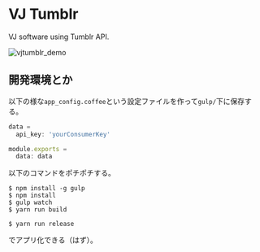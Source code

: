 # VJ Tumblr

VJ software using Tumblr API.

![vjtumblr_demo](https://cloud.githubusercontent.com/assets/945841/11456504/c9431a0a-96ce-11e5-9383-2092d0abf6b2.gif)

## 開発環境とか

以下の様な`app_config.coffee`という設定ファイルを作って`gulp/`下に保存する。

```js
data =
  api_key: 'yourConsumerKey'

module.exports =
  data: data
```
以下のコマンドをポチポチする。

```
$ npm install -g gulp
$ npm install
$ gulp watch
$ yarn run build
```

```
$ yarn run release
```

でアプリ化できる（はず）。
